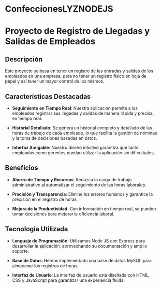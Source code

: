 # ConfeccionesLYZNODEJS
# Proyecto de Registro de Llegadas y Salidas de Empleados

## Descripción

Este proyecto se basa en tener un registro de las entradas y salidas de los empleados en una empresa, para no tener un registro fisico en hoja de papel y así tener un mayor control de los mismos.

## Características Destacadas

- **Seguimiento en Tiempo Real**: Nuestra aplicación permite a los empleados registrar sus llegadas y salidas de manera rápida y precisa, en tiempo real.

- **Historial Detallado**: Se genera un historial completo y detallado de las horas de trabajo de cada empleado, lo que facilita la gestión de nóminas y la toma de decisiones basadas en datos.

- **Interfaz Amigable**: Nuestro diseño intuitivo garantiza que tanto empleados como gerentes puedan utilizar la aplicación sin dificultades.

## Beneficios

- **Ahorro de Tiempo y Recursos**: Reduzca la carga de trabajo administrativo al automatizar el seguimiento de las horas laborales.

- **Precisión y Transparencia**: Elimine los errores humanos y garantice la precisión en el registro de horas.

- **Mejora de la Productividad**: Con información en tiempo real, se pueden tomar decisiones para mejorar la eficiencia laboral.

## Tecnología Utilizada

- **Lenguaje de Programación**: Utilizamos Node JS con Express para desarrollar la aplicación, aprovechando su documentación y amplio soporte.

- **Base de Datos**: Hemos implementado una base de datos MySQL para almacenar los registros de horas.

- **Interfaz de Usuario**: La interfaz de usuario está diseñada con HTML, CSS y JavaScript para garantizar una experiencia fluida.
